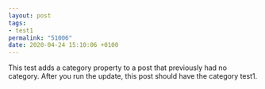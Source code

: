 ```yaml
---
layout: post
tags:
- test1
permalink: "51006"
date: 2020-04-24 15:10:06 +0100
---
```


This test adds a category property to a post that previously had no category. After you run the update, this post should have the category test1.
